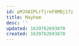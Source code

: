 ```yaml
---
id: pMJOAIPLr7jreF8MBj17z
title: Mayhem
desc: ''
updated: 1639762693870
created: 1639762693870
---
```


